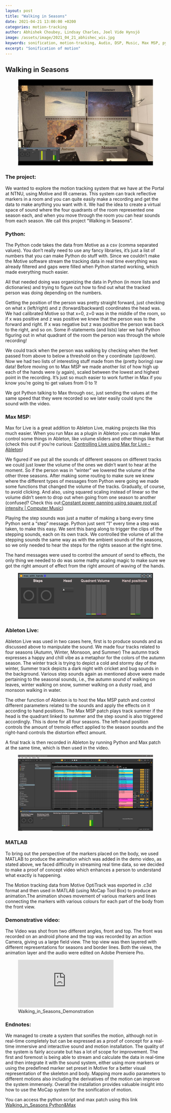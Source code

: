 ```yaml
---
layout: post
title: "Walking in Seasons"
date: 2021-04-21 13:00:00 +0200
categories: motion-tracking
author: Abhishek Choubey, Lindsay Charles, Joel Vide Hynsjö
image: /assets/image/2021_04_21_abhishec_wis.jpg
keywords: sonification, motion-tracking, Audio, DSP, Music, Max MSP, python
excerpt: "Sonification of motion"
---
```


## Walking in Seasons

<figure style="float: auto">
   <img src="/assets/image/2021_04_21_abhishec_wis.jpg" alt="" title="Walking_in_Seasons" width="auto"/> <figcaption></figcaption>
</figure>


### The project:
We wanted to explore the motion tracking system that we have at the Portal at NTNU, using Motive and IR cameras. This system can track reflective markers in a room and you can quite easily make a recording and get the data to make anything you want with it. We had the idea to create a virtual space of sound where the four quadrants of the room represented one season each, and when you move through the room you can hear sounds from each season. We call this project “Walking in Seasons”.

### Python:
The Python code takes the data from Motive as a csv (comma separated values). You don’t really need to use any fancy libraries, it’s just a list of numbers that you can make Python do stuff with. Since we couldn’t make the Motive software stream the tracking data in real time everything was already filtered and gaps were filled when Python started working, which made everything much easier.

All that needed doing was organizing the data in Python (in more lists and dictionaries) and trying to figure out how to find out what the tracked person was doing depending on the numbers.

Getting the position of the person was pretty straight forward, just checking on what x (left/right) and z (forward/backward) coordinates the head was. We had calibrated Motive so that x=0, z=0 was in the middle of the room, so if x was positive and z was positive we knew that the person was to the forward and right. If x was negative but z was positive the person was back to the right, and so on. Some if-statements (and lists) later we had Python figuring out in what quadrant of the room the person was through the whole recording!

We could track when the person was walking by checking when the feet passed from above to below a threshold on the y coordinate (up/down). Now we had two lists of interesting stuff made from the (pretty boring) raw data! Before moving on to Max MSP we made another list of how high up each of the hands were (y again), scaled between the lowest and highest point in the recording. It’s just so much easier to work further in Max if you know you’re going to get values from 0 to 1!

We got Python talking to Max through osc, just sending the values at the same speed that they were recorded so we later easily could sync the sound with the video.

### Max MSP:
Max for Live is a great addition to Ableton Live, making projects like this much easier. When you run Max as a plugin in Ableton you can make Max control some things in Ableton, like volume sliders and other things like that (check this out if you’re curious: [Controlling Live using Max for Live – Ableton](https://help.ableton.com/hc/en-us/articles/209071389-Controlling-Live-using-Max-for-Live-))

We figured if we put all the sounds of different seasons on different tracks we could just lower the volume of the ones we didn’t want to hear at the moment. So if the person was in “winter” we lowered the volume of the other three seasons. After making some routing to make sure we knew where the different types of messages from Python were going we made some functions that changed the volume of the tracks. Gradually, of course, to avoid clicking. And also, using squared scaling instead of linear so the volume didn’t seem to drop out when going from one season to another (confused? Check this out:[Constant power panning using square root of intensity | Computer Music](https://sites.uci.edu/computermusic/2013/03/29/constant-power-panning-using-square-root-of-intensity/))

Playing the step sounds was just a matter of making a bang every time Python sent a “step” message. Python just sent “1” every time a step was taken, to make this easy. We sent this bang along to trigger the clips of the stepping sounds, each on its own track. We controlled the volume of all the stepping sounds the same way as with the ambient sounds of the seasons, so we only needed to hear the steps for the rights season at the right time.

The hand messages were used to control the amount of send to effects, the only thing we needed to do was some mathy scaling magic to make sure we got the right amount of effect from the right amount of waving of the hands.

<figure style="float: auto">
   <img src="/assets/image/2021_04_21_abhishec_max_wis.PNG" alt="" title="WIS_Max_Patch" width="auto"/> <figcaption></figcaption>
</figure>


### Ableton Live:
Ableton Live was used in two cases here, first is to produce sounds and as discussed above to manipulate the sound. We made four tracks related to four seasons (Autumn, Winter, Monsoon, and Summer) The autumn track expresses a happy and chill vibe as a metaphor for the colors of the autumn season. The winter track is trying to depict a cold and stormy day of the winter, Summer track depicts a dark night with cricket and bug sounds in the background. Various step sounds again as mentioned above were made pertaining to the seasonal sounds, i.e., the autumn sound of walking on leaves, winter walking on snow, summer walking on a dusty road, and monsoon walking in water.

The other function of Ableton is to host the Max MSP patch and control different parameters related to the sounds and apply the effects on it according to hand positions. The Max MSP patch plays track summer if the head is the quadrant linked to summer and the step sound is also triggered accordingly. This is done for all four seasons. The left-hand position controls the amount of tremolo effect applied to the season sounds and the right-hand controls the distortion effect amount.

A final track is then recorded in Ableton by running Python and Max patch at the same time, which is then used in the video.

<figure style="float: auto">
   <img src="/assets/image/2021_04_21_abhishec_ableton_wis.PNG" alt="" title="WIS_Max_Patch" width="auto"/> <figcaption></figcaption>
</figure>

### MATLAB

To bring out the perspective of the markers placed on the body, we used MATLAB to produce the animation which was added in the demo video, as stated above, we faced  difficulty in streaming real time data, so we decided to make a proof of concept video which enhances a person to understand what exactly is happening.

The Motion tracking data from Motive OptiTrack was exported in .c3d format and then used in MATLAB (using MoCap Tool Box) to produce an animation.The animation shows movement of various markers and lines connecting the markers with various colours for each part of the body from the front view.



### Demonstrative video:

The Video was shot from two different angles, front and top. The front was recorded on an android phone and the top was recorded by an action Camera, giving us a large field view.
The top view was then layered with different representations for seasons and border lines. Both the views, the animation layer and the audio were edited on Adobe Premiere Pro.   


<figure style="float: none">
   <iframe src="https://drive.google.com/file/d/1IG1VEUJdoIz8vH0k_aQgzS4erOONQqVF/preview" width="auto" frameborder="0" allowfullscreen></iframe>
   <figcaption>Walking_in_Seasons_Demonstration</figcaption>
</figure>

### Endnotes:
We managed to create a system that sonifies the motion, although not in real-time completely but can be expressed as a proof of concept for a real-time immersive and interactive sound and motion installation. The quality of the system is fairly accurate but has a lot of scope for improvement. The first and foremost is being able to stream and calculate the data in real-time and then integrate it with the sound system, either using more markers or using the predefined marker set preset in Motive for a better visual representation of the skeleton and body. Mapping more audio parameters to different motions also including the derivatives of the motion can improve the system immensely. Overall the installation provides valuable insight into how to use the MoCap system for the sonification of motion.

You can access the python script and max patch using this link [Walking_in_Seasons Python&Max](https://drive.google.com/file/d/1CWA7jJBbqHW-LQG2XSOKxNm3pKGSuqI6/view?usp=sharing)
